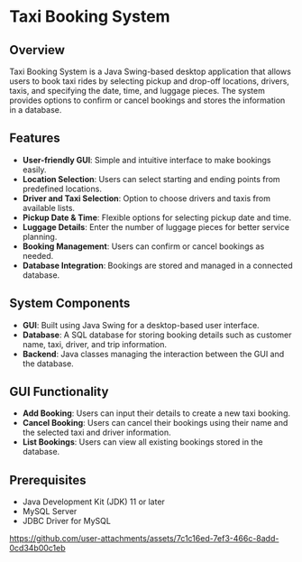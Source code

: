 # Taxi Booking System

## Overview
Taxi Booking System is a Java Swing-based desktop application that allows users to book taxi rides by selecting pickup and drop-off locations, drivers, taxis, and specifying the date, time, and luggage pieces. The system provides options to confirm or cancel bookings and stores the information in a database.

## Features
- **User-friendly GUI**: Simple and intuitive interface to make bookings easily.
- **Location Selection**: Users can select starting and ending points from predefined locations.
- **Driver and Taxi Selection**: Option to choose drivers and taxis from available lists.
- **Pickup Date & Time**: Flexible options for selecting pickup date and time.
- **Luggage Details**: Enter the number of luggage pieces for better service planning.
- **Booking Management**: Users can confirm or cancel bookings as needed.
- **Database Integration**: Bookings are stored and managed in a connected database.

## System Components
- **GUI**: Built using Java Swing for a desktop-based user interface.
- **Database**: A SQL database for storing booking details such as customer name, taxi, driver, and trip information.
- **Backend**: Java classes managing the interaction between the GUI and the database.

## GUI Functionality

- **Add Booking**: Users can input their details to create a new taxi booking.
- **Cancel Booking**: Users can cancel their bookings using their name and the selected taxi and driver information.
- **List Bookings**: Users can view all existing bookings stored in the database.

## Prerequisites

- Java Development Kit (JDK) 11 or later
- MySQL Server
- JDBC Driver for MySQL

https://github.com/user-attachments/assets/7c1c16ed-7ef3-466c-8add-0cd34b00c1eb


